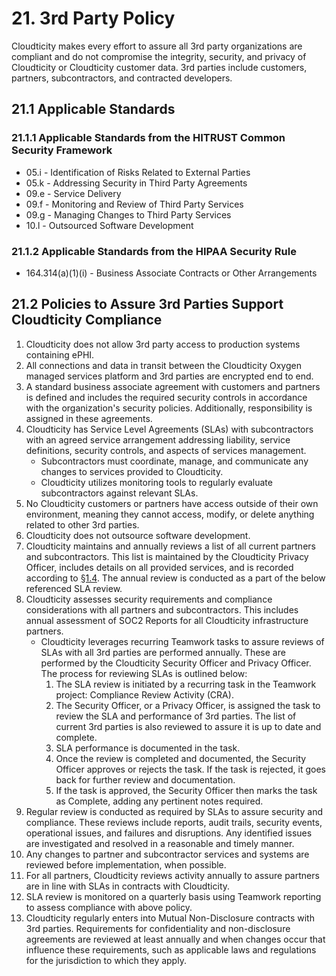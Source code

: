 # 21. 3rd Party Policy

Cloudticity makes every effort to assure all 3rd party organizations are compliant and do not compromise the integrity, security, and privacy of Cloudticity or Cloudticity customer data. 3rd parties include customers, partners, subcontractors, and contracted developers.

## 21.1 Applicable Standards

### 21.1.1 Applicable Standards from the HITRUST Common Security Framework

*  05.i - Identification of Risks Related to External Parties
*  05.k - Addressing Security in Third Party Agreements
*  09.e - Service Delivery
*  09.f - Monitoring and Review of Third Party Services
*  09.g - Managing Changes to Third Party Services
*  10.l - Outsourced Software Development

### 21.1.2 Applicable Standards from the HIPAA Security Rule

* 164.314(a)(1)(i) - Business Associate Contracts or Other Arrangements

## 21.2 Policies to Assure 3rd Parties Support Cloudticity Compliance

1. Cloudticity does not allow 3rd party access to production systems containing ePHI.
2. All connections and data in transit between the Cloudticity Oxygen managed services platform and 3rd parties are encrypted end to end.
3. A standard business associate agreement with customers and partners is defined and includes the required security controls in accordance with the organization's security policies. Additionally, responsibility is assigned in these agreements.
4. Cloudticity has Service Level Agreements (SLAs) with subcontractors with an agreed service arrangement addressing liability, service definitions, security controls, and aspects of services management.
   * Subcontractors must coordinate, manage, and communicate any changes to services provided to Cloudticity.
   * Cloudticity utilizes monitoring tools to regularly evaluate subcontractors against relevant SLAs.
5. No Cloudticity customers or partners have access outside of their own environment, meaning they cannot access, modify, or delete anything related to other 3rd parties.
6. Cloudticity does not outsource software development.
7. Cloudticity maintains and annually reviews a list of all current partners and subcontractors. This list is maintained by the Cloudticity Privacy Officer, includes details on all provided services, and is recorded according to [§1.4](01-introduction.md#14-cloudticity-organizational-concepts). The annual review is conducted as a part of the below referenced SLA review.
8. Cloudticity assesses security requirements and compliance considerations with all partners and subcontractors. This includes annual assessment of SOC2 Reports for all Cloudticity infrastructure partners.
   * Cloudticity leverages recurring Teamwork tasks to assure reviews of SLAs with all 3rd parties are performed annually. These are performed by the Cloudticity Security Officer and Privacy Officer. The process for reviewing SLAs is outlined below:
     1. The SLA review is initiated by a recurring task in the Teamwork project: Compliance Review Activity (CRA).
     2. The Security Officer, or a Privacy Officer, is assigned the task to review the SLA and performance of 3rd parties. The list of current 3rd parties is also reviewed to assure it is up to date and complete.
     3. SLA performance is documented in the task.
     4. Once the review is completed and documented, the Security Officer approves or rejects the task. If the task is rejected, it goes back for further review and documentation.
     5. If the task is approved, the Security Officer then marks the task as Complete, adding any pertinent notes required.
9. Regular review is conducted as required by SLAs to assure security and compliance. These reviews include reports, audit trails, security events, operational issues, and failures and disruptions. Any identified issues are investigated and resolved in a reasonable and timely manner.
10. Any changes to partner and subcontractor services and systems are reviewed before implementation, when possible.
11. For all partners, Cloudticity reviews activity annually to assure partners are in line with SLAs in contracts with Cloudticity.
12. SLA review is monitored on a quarterly basis using Teamwork reporting to assess compliance with above policy.
13. Cloudticity regularly enters into Mutual Non-Disclosure contracts with 3rd parties.  Requirements for confidentiality and non-disclosure agreements are reviewed at least annually and when changes occur that influence these requirements, such as applicable laws and regulations for the jurisdiction to which they apply.
